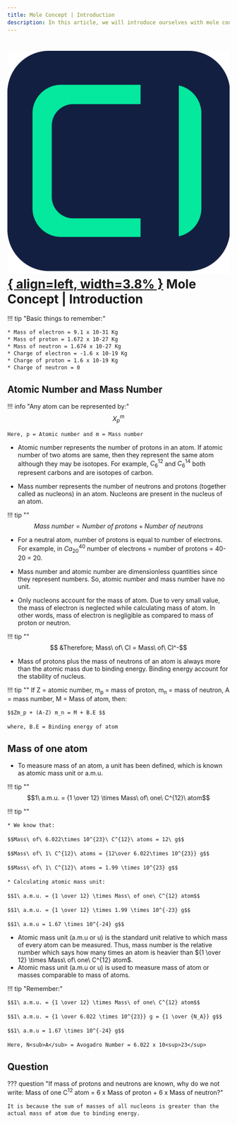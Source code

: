```yaml
---
title: Mole Concept | Introduction
description: In this article, we will introduce ourselves with mole concept.
---
```


# [![ChemistryEdu Logo](../../images/favicon.svg){ align=left, width=3.8% }](../../index.md)  Mole Concept | Introduction

!!! tip "Basic things to remember:"

    * Mass of electron = 9.1 x 10-31 Kg
    * Mass of proton = 1.672 x 10-27 Kg
    * Mass of neutron = 1.674 x 10-27 Kg
    * Charge of electron = -1.6 x 10-19 Kg
    * Charge of proton = 1.6 x 10-19 Kg
    * Charge of neutron = 0


## Atomic Number and Mass Number

!!! info "Any atom can be represented by:"
    $$X_p^m$$

    Here, p = Atomic number and m = Mass number

* Atomic number represents the number of protons in an atom. If atomic number of two atoms are same, then they represent the same atom although they may be isotopes. For example, $C_6^{12}$ and $C_6^{14}$ both represent
carbons and are isotopes of carbon.

* Mass number represents the number of neutrons and protons (together called as nucleons) in an atom. Nucleons are present in the nucleus of an atom.

!!! tip ""
    $$Mass\ number = Number\ of\ protons + Number\ of\ neutrons$$

* For a neutral atom, number of protons is equal to number of electrons. For example, in $Ca_{20}^{40}$ number of electrons = number of protons = 40-20 = 20.

* Mass number and atomic number are dimensionless quantities since they represent numbers. So, atomic number and mass number have no unit.

* Only nucleons account for the mass of atom. Due to very small value, the mass of electron is neglected while calculating mass of atom. In other words, mass of electron is negligible as compared to mass of proton or neutron.

!!! tip ""
    $$ &Therefore; Mass\ of\ Cl = Mass\ of\ Cl^-$$

* Mass of protons plus the mass of neutrons of an atom is always more than the atomic mass due to binding energy. Binding energy account for the stability of nucleus.

!!! tip ""
    If Z = atomic number, m<sub>p</sub> = mass of proton, m<sub>n</sub> = mass of neutron, A = mass number, M = Mass of atom, then:

    $$Zm_p + (A-Z) m_n = M + B.E $$

    where, B.E = Binding energy of atom

## Mass of one atom

* To measure mass of an atom, a unit has been defined, which is known as atomic mass unit or a.m.u.

!!! tip ""
    $$1\ a.m.u. = {1 \over 12} \times Mass\ of\ one\ C^{12}\ atom$$

!!! tip ""

    * We know that:

    $$Mass\ of\ 6.022\times 10^{23}\ C^{12}\ atoms = 12\ g$$

    $$Mass\ of\ 1\ C^{12}\ atoms = {12\over 6.022\times 10^{23}} g$$

    $$Mass\ of\ 1\ C^{12}\ atoms = 1.99 \times 10^{23} g$$

    * Calculating atomic mass unit:

    $$1\ a.m.u. = {1 \over 12} \times Mass\ of one\ C^{12} atom$$

    $$1\ a.m.u. = {1 \over 12} \times 1.99 \times 10^{-23} g$$

    $$1\ a.m.u = 1.67 \times 10^{-24} g$$

* Atomic mass unit (a.m.u or u) is the standard unit relative to which mass of every atom can be measured.
Thus, mass number is the relative number which says how many times an atom is heavier than ${1 \over 12} \times Mass\ of\ one\ C^{12} atom$.
* Atomic mass unit (a.m.u or u) is used to measure mass of atom or masses comparable to mass of atoms.

!!! tip "Remember:"

    $$1\ a.m.u. = {1 \over 12} \times Mass\ of one\ C^{12} atom$$

    $$1\ a.m.u. = {1 \over 6.022 \times 10^{23}} g = {1 \over {N_A}} g$$

    $$1\ a.m.u = 1.67 \times 10^{-24} g$$

    Here, N<sub>A</sub> = Avogadro Number = 6.022 x 10<sup>23</sup>

## Question

??? question "If mass of protons and neutrons are known, why do we not write: Mass of one C<sup>12</sup> atom = 6 x Mass of proton + 6 x Mass of neutron?"

    It is because the sum of masses of all nucleons is greater than the actual mass of atom due to binding energy.
